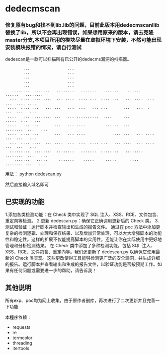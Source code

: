 # dedecmscan

###  修复原有bug和找不到lib.lib的问题，目前此版本用dedecmscanllib替换了lib，所以不会再出现错误，如果想用原来的版本，请去克隆master分支,本项目所用的模块尽量在虚拟环境下安装，不然可能出现安装模块报错的情况，请自行测试

dedescan是一款可以扫描所有已公开的dedecms漏洞的扫描器。

```
        ...                 ...                                                     
        ...                 ...                                                     
        ...                 ...                                                     
        ...                 ...                                                     
        ...                 ...                                                     
   ........  .......   ........   .......   .......    ......    ......   ........  
  ...  .... .... ....  ... ....  .... ...  .... ...   ... ....  ...  ...  .... .... 
 ....  .... ...   ... ...   ...  ...   ... ...       ...   ...  .    ...  ...   ... 
 ....   ... ......... ...   ... ..........  ....     ...           .....  ...   ... 
 ....   ... ...       ...   ... ....         ......  ...        ........  ...   ... 
 ....  .... ...       ...   ... ....            .... ...   ... ....  ...  ...   ... 
  ...  .... ....  ... ....  ...  ...  .... ...   ... ....  ... ....  ...  ...   ... 
  .........  ........  ........   .......  ........   ........  ........  ...   ... 
    .......   .....     .......    .....     .....      ....     ........ ...   ... 

```

用法： python dedescan.py

然后直接输入域名即可

## 已实现的功能

1.添加各类检测功能：在 Check 类中实现了 SQL 注入、XSS、RCE、文件包含、重定向等检测。
2.更新 dedescan.py：确保它正确调用更新后的 Check 类。
3.测试和验证：运行脚本并检查输出和生成的报告文件。
通过在 poc 方法中添加更复杂的检测逻辑、处理和保存结果、以及增加异常处理，可以大大增强脚本的功能性和稳定性。这样的扩展不仅能提高脚本的实用性，还能让你在实际使用中更好地管理和分析检测结果。
在 Check 类中添加了多种检测功能，包括 SQL 注入、XSS、RCE、文件包含、重定向等。我们还更新了 dedescan.py 以确保它使用最新的 Check 类实现。这些更改使得工具能够检测更广泛的安全漏洞，并生成详细的报告。运行脚本并查看输出和生成的报告文件，以验证功能是否按预期工作。如果有任何问题或需要进一步的帮助，请告诉我！

## 其他说明

所有exp、poc均为网上收集，由于原作者删库，再次进行了二次更新并且完善一下功能

本程序依赖：

- requests
- re
- termcolor
- threading
- itertools


